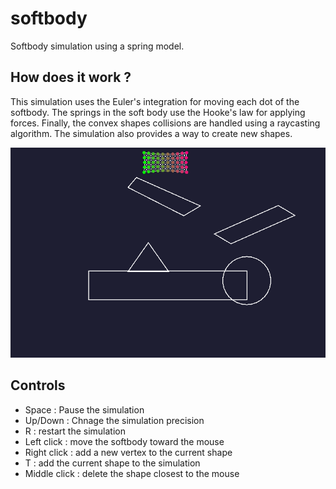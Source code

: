 # softbody
 Softbody simulation using a spring model.

## How does it work ?
This simulation uses the Euler's integration for moving each dot of the softbody. The springs in the soft body use the Hooke's law for applying forces. Finally, the convex shapes collisions are handled using a raycasting algorithm. The simulation also provides a way to create new shapes.

![](res/demo.gif)

## Controls
- Space : Pause the simulation
- Up/Down : Chnage the simulation precision
- R : restart the simulation
- Left click : move the softbody toward the mouse
- Right click : add a new vertex to the current shape
- T : add the current shape to the simulation
- Middle click : delete the shape closest to the mouse
